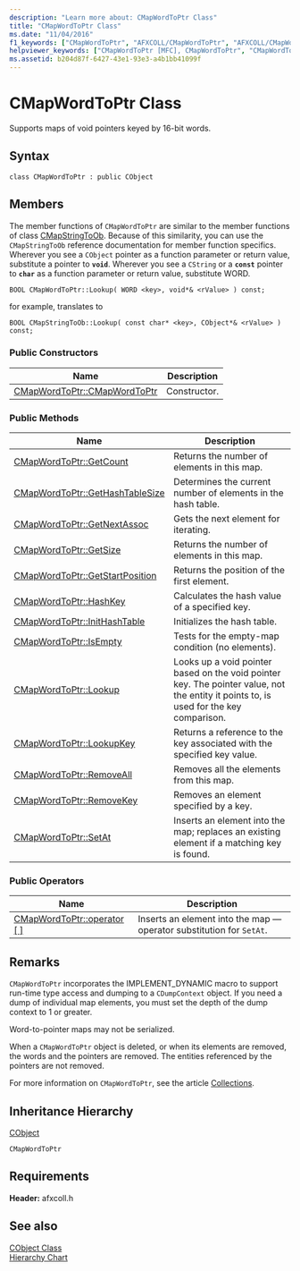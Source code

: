 ```yaml
---
description: "Learn more about: CMapWordToPtr Class"
title: "CMapWordToPtr Class"
ms.date: "11/04/2016"
f1_keywords: ["CMapWordToPtr", "AFXCOLL/CMapWordToPtr", "AFXCOLL/CMapWordToPtr::CMapWordToPtr", "AFXCOLL/CMapWordToPtr::GetCount", "AFXCOLL/CMapWordToPtr::GetHashTableSize", "AFXCOLL/CMapWordToPtr::GetNextAssoc", "AFXCOLL/CMapWordToPtr::GetSize", "AFXCOLL/CMapWordToPtr::GetStartPosition", "AFXCOLL/CMapWordToPtr::HashKey", "AFXCOLL/CMapWordToPtr::InitHashTable", "AFXCOLL/CMapWordToPtr::IsEmpty", "AFXCOLL/CMapWordToPtr::Lookup", "AFXCOLL/CMapWordToPtr::LookupKey", "AFXCOLL/CMapWordToPtr::RemoveAll", "AFXCOLL/CMapWordToPtr::RemoveKey", "AFXCOLL/CMapWordToPtr::SetAt"]
helpviewer_keywords: ["CMapWordToPtr [MFC], CMapWordToPtr", "CMapWordToPtr [MFC], GetCount", "CMapWordToPtr [MFC], GetHashTableSize", "CMapWordToPtr [MFC], GetNextAssoc", "CMapWordToPtr [MFC], GetSize", "CMapWordToPtr [MFC], GetStartPosition", "CMapWordToPtr [MFC], HashKey", "CMapWordToPtr [MFC], InitHashTable", "CMapWordToPtr [MFC], IsEmpty", "CMapWordToPtr [MFC], Lookup", "CMapWordToPtr [MFC], LookupKey", "CMapWordToPtr [MFC], RemoveAll", "CMapWordToPtr [MFC], RemoveKey", "CMapWordToPtr [MFC], SetAt"]
ms.assetid: b204d87f-6427-43e1-93e3-a4b1bb41099f
---
```

# CMapWordToPtr Class

Supports maps of void pointers keyed by 16-bit words.

## Syntax

```
class CMapWordToPtr : public CObject
```

## Members

The member functions of `CMapWordToPtr` are similar to the member functions of class [CMapStringToOb](../../mfc/reference/cmapstringtoob-class.md). Because of this similarity, you can use the `CMapStringToOb` reference documentation for member function specifics. Wherever you see a `CObject` pointer as a function parameter or return value, substitute a pointer to **`void`**. Wherever you see a `CString` or a **`const`** pointer to **`char`** as a function parameter or return value, substitute WORD.

`BOOL CMapWordToPtr::Lookup( WORD <key>, void*& <rValue> ) const;`

for example, translates to

`BOOL CMapStringToOb::Lookup( const char* <key>, CObject*& <rValue> ) const;`

### Public Constructors

|Name|Description|
|----------|-----------------|
|[CMapWordToPtr::CMapWordToPtr](../../mfc/reference/cmapstringtoob-class.md#cmapstringtoob)|Constructor.|

### Public Methods

|Name|Description|
|----------|-----------------|
|[CMapWordToPtr::GetCount](../../mfc/reference/cmapstringtoob-class.md#getcount)|Returns the number of elements in this map.|
|[CMapWordToPtr::GetHashTableSize](../../mfc/reference/cmapstringtoob-class.md#gethashtablesize)|Determines the current number of elements in the hash table.|
|[CMapWordToPtr::GetNextAssoc](../../mfc/reference/cmapstringtoob-class.md#getnextassoc)|Gets the next element for iterating.|
|[CMapWordToPtr::GetSize](../../mfc/reference/cmapstringtoob-class.md#getsize)|Returns the number of elements in this map.|
|[CMapWordToPtr::GetStartPosition](../../mfc/reference/cmapstringtoob-class.md#getstartposition)|Returns the position of the first element.|
|[CMapWordToPtr::HashKey](../../mfc/reference/cmapstringtoob-class.md#hashkey)|Calculates the hash value of a specified key.|
|[CMapWordToPtr::InitHashTable](../../mfc/reference/cmapstringtoob-class.md#inithashtable)|Initializes the hash table.|
|[CMapWordToPtr::IsEmpty](../../mfc/reference/cmapstringtoob-class.md#isempty)|Tests for the empty-map condition (no elements).|
|[CMapWordToPtr::Lookup](../../mfc/reference/cmapstringtoob-class.md#lookup)|Looks up a void pointer based on the void pointer key. The pointer value, not the entity it points to, is used for the key comparison.|
|[CMapWordToPtr::LookupKey](../../mfc/reference/cmapstringtoob-class.md#lookupkey)|Returns a reference to the key associated with the specified key value.|
|[CMapWordToPtr::RemoveAll](../../mfc/reference/cmapstringtoob-class.md#removeall)|Removes all the elements from this map.|
|[CMapWordToPtr::RemoveKey](../../mfc/reference/cmapstringtoob-class.md#removekey)|Removes an element specified by a key.|
|[CMapWordToPtr::SetAt](../../mfc/reference/cmapstringtoob-class.md#setat)|Inserts an element into the map; replaces an existing element if a matching key is found.|

### Public Operators

|Name|Description|
|----------|-----------------|
|[CMapWordToPtr::operator \[ \]](../../mfc/reference/cmapstringtoob-class.md#operator_at)|Inserts an element into the map — operator substitution for `SetAt`.|

## Remarks

`CMapWordToPtr` incorporates the IMPLEMENT_DYNAMIC macro to support run-time type access and dumping to a `CDumpContext` object. If you need a dump of individual map elements, you must set the depth of the dump context to 1 or greater.

Word-to-pointer maps may not be serialized.

When a `CMapWordToPtr` object is deleted, or when its elements are removed, the words and the pointers are removed. The entities referenced by the pointers are not removed.

For more information on `CMapWordToPtr`, see the article [Collections](../../mfc/collections.md).

## Inheritance Hierarchy

[CObject](../../mfc/reference/cobject-class.md)

`CMapWordToPtr`

## Requirements

**Header:** afxcoll.h

## See also

[CObject Class](../../mfc/reference/cobject-class.md)<br/>
[Hierarchy Chart](../../mfc/hierarchy-chart.md)
